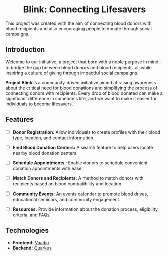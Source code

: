 
<h1 align=center>Blink: Connecting Lifesavers</h1>

This project was created with the aim of connecting blood donors with blood recipients and also encouraging people to donate through social campaigns.

## Introduction
Welcome to our initiative, a project that born with a noble purpose in mind – to bridge the gap between blood donors and blood recipients, all while inspiring a culture of giving through impactful social campaigns.

**Project Blink** is a community-driven initiative aimed at raising awareness about the critical need for blood donations and simplifying the process of connecting donors with recipients. Every drop of blood donated can make a significant difference in someone's life, and we want to make it easier for individuals to become lifesavers.

## Features

- [ ] **Donor Registration:**  Allow individuals to create profiles with their blood type, location, and contact information.
- [ ] **Find Blood Donation Centers:** A search feature to help users locate nearby blood donation centers.
- [ ] **Schedule Appointments :** Enable donors to schedule convenient donation appointments with ease.
- [ ] **Match Donors and Recipients:** A method to match donors with recipients based on blood compatibility and location.
- [ ] **Community Events:** An events calendar to promote blood drives, educational seminars, and community engagement.
- [ ] **Resources:** Provide information about the donation process, eligibility criteria, and FAQs.


## Technologies

- **Frontend:** [Vaadin](https://vaadin.com/)
- **Backend:** [Quarkus](https://quarkus.io)
<!--- 
- **Maps Integration:** Google Maps API 

## Contributing

Contributions to Project Blink are welcome! If you're interested in contributing, please follow these steps:

1. Fork the repository.
2. Create a new branch for your feature or bug fix.
3. Make your changes and test them thoroughly.
4. Submit a pull request with a clear description of your changes.

## License
License


## Contact

If you have any questions, suggestions, or would like to get involved, please contact us at [email](email).

Join us in making a difference and saving lives—one blink at a time!
-->
